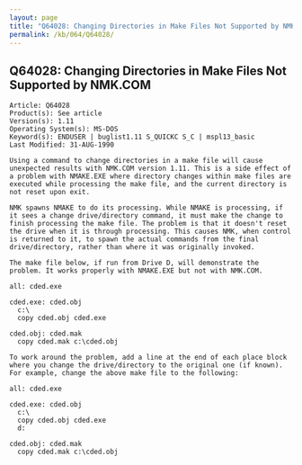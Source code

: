 ```yaml
---
layout: page
title: "Q64028: Changing Directories in Make Files Not Supported by NMK.COM"
permalink: /kb/064/Q64028/
---
```


## Q64028: Changing Directories in Make Files Not Supported by NMK.COM

	Article: Q64028
	Product(s): See article
	Version(s): 1.11
	Operating System(s): MS-DOS
	Keyword(s): ENDUSER | buglist1.11 S_QUICKC S_C | mspl13_basic
	Last Modified: 31-AUG-1990
	
	Using a command to change directories in a make file will cause
	unexpected results with NMK.COM version 1.11. This is a side effect of
	a problem with NMAKE.EXE where directory changes within make files are
	executed while processing the make file, and the current directory is
	not reset upon exit.
	
	NMK spawns NMAKE to do its processing. While NMAKE is processing, if
	it sees a change drive/directory command, it must make the change to
	finish processing the make file. The problem is that it doesn't reset
	the drive when it is through processing. This causes NMK, when control
	is returned to it, to spawn the actual commands from the final
	drive/directory, rather than where it was originally invoked.
	
	The make file below, if run from Drive D, will demonstrate the
	problem. It works properly with NMAKE.EXE but not with NMK.COM.
	
	all: cded.exe
	
	cded.exe: cded.obj
	  c:\
	  copy cded.obj cded.exe
	
	cded.obj: cded.mak
	  copy cded.mak c:\cded.obj
	
	To work around the problem, add a line at the end of each place block
	where you change the drive/directory to the original one (if known).
	For example, change the above make file to the following:
	
	all: cded.exe
	
	cded.exe: cded.obj
	  c:\
	  copy cded.obj cded.exe
	  d:
	
	cded.obj: cded.mak
	  copy cded.mak c:\cded.obj
